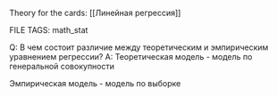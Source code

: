 
Theory for the cards: [[Линейная регрессия]]

FILE TAGS: math_stat

Q: В чем состоит различие между теоретическим и эмпирическим уравнением регрессии?
A: Теоретическая модель - модель по генеральной совокупности
	
Эмпирическая модель - модель по выборке
<!--ID: 1759658129528-->
